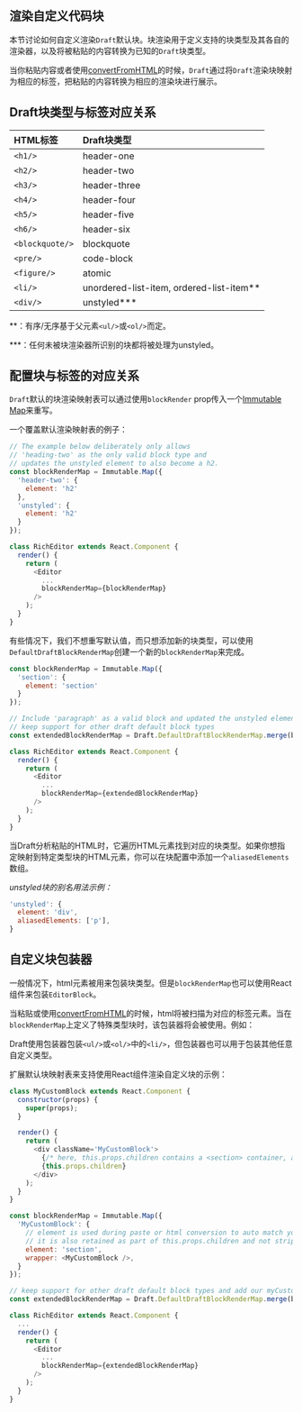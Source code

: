 ## 渲染自定义代码块

本节讨论如何自定义渲染`Draft`默认块。块渲染用于定义支持的块类型及其各自的渲染器，以及将被粘贴的内容转换为已知的`Draft`块类型。

当你粘贴内容或者使用[convertFromHTML](https://draftjs.org/docs/api-reference-data-conversion.html#convertfromhtml)的时候，`Draft`通过将`Draft`渲染块映射为相应的标签，把粘贴的内容转换为相应的渲染块进行展示。

## Draft块类型与标签对应关系

| HTML标签 | Draft块类型 |
| :--- | :--- |
| `<h1/>` | header-one |
| `<h2/>` | header-two |
| `<h3/>` | header-three |
| `<h4/>` | header-four |
| `<h5/>` | header-five |
| `<h6/>` | header-six |
| `<blockquote/>` | blockquote |
| `<pre/>` | code-block |
| `<figure/>` | atomic |
| `<li/>` | unordered-list-item, ordered-list-item\*\* |
| `<div/>` | unstyled\*\*\* |

\*\*：有序/无序基于父元素`<ul/>`或`<ol/>`而定。

\*\*\*：任何未被块渲染器所识别的块都将被处理为unstyled。

## 配置块与标签的对应关系

`Draft`默认的块渲染映射表可以通过使用`blockRender` prop传入一个[Immutable Map](http://facebook.github.io/immutable-js/docs/#/Map)来重写。

一个覆盖默认渲染映射表的例子：

```js
// The example below deliberately only allows
// 'heading-two' as the only valid block type and
// updates the unstyled element to also become a h2.
const blockRenderMap = Immutable.Map({
  'header-two': {
    element: 'h2'
  },
  'unstyled': {
    element: 'h2'
  }
});

class RichEditor extends React.Component {
  render() {
    return (
      <Editor
        ...
        blockRenderMap={blockRenderMap}
      />
    );
  }
}
```

有些情况下，我们不想重写默认值，而只想添加新的块类型，可以使用`DefaultDraftBlockRenderMap`创建一个新的`blockRenderMap`来完成。

```js
const blockRenderMap = Immutable.Map({
  'section': {
    element: 'section'
  }
});

// Include 'paragraph' as a valid block and updated the unstyled element but
// keep support for other draft default block types
const extendedBlockRenderMap = Draft.DefaultDraftBlockRenderMap.merge(blockRenderMap);

class RichEditor extends React.Component {
  render() {
    return (
      <Editor
        ...
        blockRenderMap={extendedBlockRenderMap}
      />
    );
  }
}
```

当Draft分析粘贴的HTML时，它遍历HTML元素找到对应的块类型。如果你想指定映射到特定类型块的HTML元素，你可以在块配置中添加一个`aliasedElements`数组。

_unstyled块的别名用法示例：_

```js
'unstyled': {
  element: 'div',
  aliasedElements: ['p'],
}
```

## 自定义块包装器

一般情况下，html元素被用来包装块类型。但是`blockRenderMap`也可以使用React组件来包装`EditorBlock`。

当粘贴或使用[convertFromHTML](https://draftjs.org/docs/api-reference-data-conversion.html#convertfromhtml)的时候，html将被扫描为对应的标签元素。当在`blockRenderMap`上定义了特殊类型块时，该包装器将会被使用。例如：

Draft使用包装器包装`<ul/>`或`<ol/>`中的`<li/>`，但包装器也可以用于包装其他任意自定义类型。

扩展默认块映射表来支持使用React组件渲染自定义块的示例：

```js
class MyCustomBlock extends React.Component {
  constructor(props) {
    super(props);
  }

  render() {
    return (
      <div className='MyCustomBlock'>
        {/* here, this.props.children contains a <section> container, as that was the matching element */}
        {this.props.children}
      </div>
    );
  }
}

const blockRenderMap = Immutable.Map({
  'MyCustomBlock': {
    // element is used during paste or html conversion to auto match your component;
    // it is also retained as part of this.props.children and not stripped out
    element: 'section',
    wrapper: <MyCustomBlock />,
  }
});

// keep support for other draft default block types and add our myCustomBlock type
const extendedBlockRenderMap = Draft.DefaultDraftBlockRenderMap.merge(blockRenderMap);

class RichEditor extends React.Component {
  ...
  render() {
    return (
      <Editor
        ...
        blockRenderMap={extendedBlockRenderMap}
      />
    );
  }
}
```




